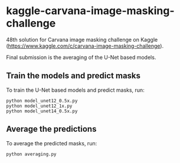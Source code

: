# kaggle-carvana-image-masking-challenge
48th solution for Carvana image masking challenge on Kaggle (https://www.kaggle.com/c/carvana-image-masking-challenge).

Final submission is the averaging of the U-Net based models.

## Train the models and predict masks
To train the U-Net based models and predict masks, run:

```
python model_unet12_0.5x.py
python model_unet12_1x.py
python model_unet14_0.5x.py
```

## Average the predictions
To average the predicted masks, run:

```
python averaging.py
```
